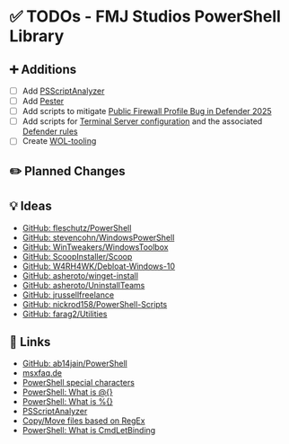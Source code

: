 # ✅ TODOs - FMJ Studios PowerShell Library

## ➕ Additions

- [ ] Add [PSScriptAnalyzer](https://github.com/PowerShell/PSScriptAnalyzer)
- [ ] Add [Pester](https://pester.dev/)
- [ ] Add scripts to mitigate [Public Firewall Profile Bug in Defender 2025](https://jans.cloud/2025/03/unidentified-network-public-firewall-profile-bei-windows-server-2025-domain-controller/)
- [ ] Add scripts for [Terminal Server configuration](https://www.server-world.info/en/note?os=Windows_Server_2025&p=remotedesktop&f=1) and the associated [Defender rules](https://gist.github.com/asheroto/530748b3bf0528cc4805d652b612f81f)
- [ ] Create [WOL-tooling](https://www.pdq.com/blog/wake-on-lan-wol-magic-packet-powershell/)

## ✏️ Planned Changes

## 💡 Ideas

- [GitHub: fleschutz/PowerShell](https://github.com/fleschutz/PowerShell)
- [GitHub: stevencohn/WindowsPowerShell](https://github.com/stevencohn/WindowsPowerShell)
- [GitHub: WinTweakers/WindowsToolbox](https://github.com/WinTweakers/WindowsToolbox)
- [GitHub: ScoopInstaller/Scoop](https://github.com/ScoopInstaller/Scoop)
- [GitHub: W4RH4WK/Debloat-Windows-10](https://github.com/W4RH4WK/Debloat-Windows-10)
- [GitHub: asheroto/winget-install](https://github.com/asheroto/winget-install/tree/master)
- [GitHub: asheroto/UninstallTeams](https://github.com/asheroto/UninstallTeams)
- [GitHub: jrussellfreelance](https://github.com/jrussellfreelance/powershell-scripts)
- [GitHub: nickrod158/PowerShell-Scripts](https://github.com/nickrod518/PowerShell-Scripts/tree/master)
- [GitHub: farag2/Utilities](https://github.com/farag2/Utilities/tree/master)

## 🔗 Links

- [GitHub: ab14jain/PowerShell](https://github.com/ab14jain/PowerShell)
- [msxfaq.de](https://www.msxfaq.de/code/powershell/psparam.htm)
- [PowerShell special characters](https://www.neolisk.blog/posts/2009-07-23-powershell-special-characters/)
- [PowerShell: What is @{}](https://stackoverflow.com/questions/56965510/what-is-meaning-in-powershell)
- [PowerShell: What is %{}](https://stackoverflow.com/questions/22846596/what-does-percent-do-in-powershell)
- [PSScriptAnalyzer](https://learn.microsoft.com/de-de/powershell/utility-modules/psscriptanalyzer/overview?view=ps-modules)
- [Copy/Move files based on RegEx](https://stackoverflow.com/questions/7893919/powershell-copy-move-files-based-on-a-regex-value-retaining-the-folder-structu)
- [PowerShell: What is CmdLetBinding](https://blog.ironmansoftware.com/powershell-cmdlet-binding/)
